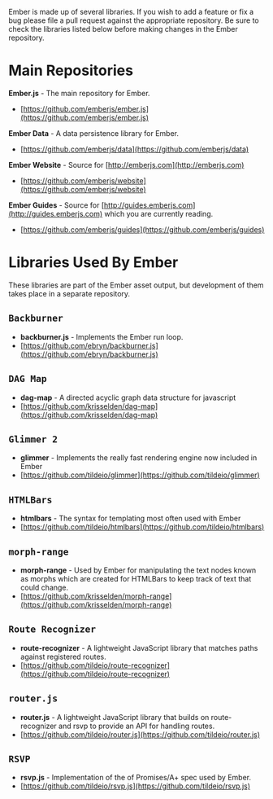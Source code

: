 Ember is made up of several libraries. If you wish to add a feature or fix a bug please file a pull request against the appropriate repository. Be sure to check the libraries listed below before making changes in the Ember repository.

# Main Repositories
**Ember.js** - The main repository for Ember.

* [https://github.com/emberjs/ember.js](https://github.com/emberjs/ember.js)

**Ember Data** - A data persistence library for Ember.

* [https://github.com/emberjs/data](https://github.com/emberjs/data)

**Ember Website** - Source for [http://emberjs.com](http://emberjs.com)

* [https://github.com/emberjs/website](https://github.com/emberjs/website)

**Ember Guides** - Source for [http://guides.emberjs.com](http://guides.emberjs.com) which you are currently reading.

* [https://github.com/emberjs/guides](https://github.com/emberjs/guides)

# Libraries Used By Ember

These libraries are part of the Ember asset output, but development of them takes place in a separate repository.

## `Backburner`
* **backburner.js** - Implements the Ember run loop.
* [https://github.com/ebryn/backburner.js](https://github.com/ebryn/backburner.js)

## `DAG Map`
* **dag-map** - A directed acyclic graph data structure for javascript
* [https://github.com/krisselden/dag-map](https://github.com/krisselden/dag-map)

## `Glimmer 2`
* **glimmer** - Implements the really fast rendering engine now included in Ember
* [https://github.com/tildeio/glimmer](https://github.com/tildeio/glimmer)

## `HTMLBars`
* **htmlbars** - The syntax for templating most often used with Ember
* [https://github.com/tildeio/htmlbars](https://github.com/tildeio/htmlbars)

## `morph-range`

* **morph-range** - Used by Ember for manipulating the text nodes known as morphs which are created for HTMLBars to keep track of text that could change.
* [https://github.com/krisselden/morph-range](https://github.com/krisselden/morph-range)

## `Route Recognizer`

* **route-recognizer** - A lightweight JavaScript library that matches paths against registered routes.
* [https://github.com/tildeio/route-recognizer](https://github.com/tildeio/route-recognizer)

## `router.js`

* **router.js** - A lightweight JavaScript library that builds on route-recognizer and rsvp to provide an API for handling routes.
* [https://github.com/tildeio/router.js](https://github.com/tildeio/router.js)

## `RSVP`

* **rsvp.js** - Implementation of the of Promises/A+ spec used by Ember.
* [https://github.com/tildeio/rsvp.js](https://github.com/tildeio/rsvp.js)
